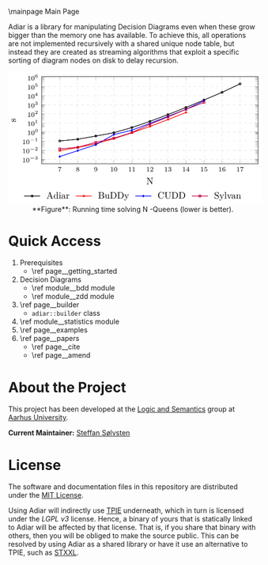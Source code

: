 \mainpage Main Page

Adiar is a library for manipulating Decision Diagrams even when these grow
bigger than the memory one has available. To achieve this, all operations are
not implemented recursively with a shared unique node table, but instead they
are created as streaming algorithms that exploit a specific sorting of diagram
nodes on disk to delay recursion.

<div align="center">
  <img src="queens_time.png"
       alt="Running Time of Adiar and other BDD packages solving the N-Queens problem"
       style="max-width:32rem; width:32rem"
/>
</div>
<div align="center">
  **Figure**: Running time solving N -Queens (lower is better).
</div>

Quick Access
========================

1. Prerequisites
   - \ref page__getting_started
2. Decision Diagrams
   - \ref module__bdd module
   - \ref module__zdd module
3. \ref page__builder
   - `adiar::builder` class
4. \ref module__statistics module
5. \ref page__examples
6. \ref page__papers
   - \ref page__cite
   - \ref page__amend

About the Project
========================

This project has been developed at the [Logic and Semantics](https://logsem.github.io/)
group at [Aarhus University](https://cs.au.dk).

**Current Maintainer:** [Steffan Sølvsten](mailto:soelvsten@cs.au.dk)

License
========================

The software and documentation files in this repository are distributed under the
[MIT License](https://github.com/SSoelvsten/adiar/blob/main/LICENSE.md).

Using Adiar will indirectly use [TPIE](https://github.com/thomasmoelhave/tpie)
underneath, which in turn is licensed under the _LGPL v3_ license. Hence, a
binary of yours that is statically linked to Adiar will be affected by that
license. That is, if you share that binary with others, then you will be obliged
to make the source public. This can be resolved by using Adiar as a shared
library or have it use an alternative to TPIE, such as
[STXXL](https://stxxl.org/).

